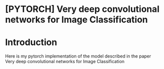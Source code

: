 #  [PYTORCH] Very deep convolutional networks for Image Classification
# Introduction
Here is my pytorch implementation of the model described in the paper Very deep convolutional networks for Image Classification 
